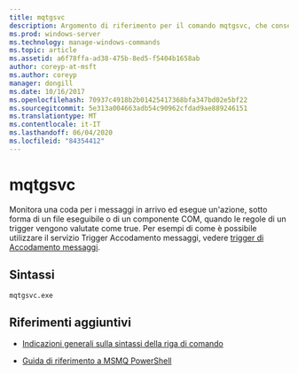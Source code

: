 ```yaml
---
title: mqtgsvc
description: Argomento di riferimento per il comando mqtgsvc, che consente di monitorare una coda per i messaggi in arrivo e di eseguire un'azione, sotto forma di un file eseguibile o di un componente COM, quando le regole di un trigger vengono valutate come true.
ms.prod: windows-server
ms.technology: manage-windows-commands
ms.topic: article
ms.assetid: a6f78ffa-ad38-475b-8ed5-f5404b1658ab
author: coreyp-at-msft
ms.author: coreyp
manager: dongill
ms.date: 10/16/2017
ms.openlocfilehash: 70937c4918b2b01425417368bfa347bd02e5bf22
ms.sourcegitcommit: 5e313a004663adb54c90962cfdad9ae889246151
ms.translationtype: MT
ms.contentlocale: it-IT
ms.lasthandoff: 06/04/2020
ms.locfileid: "84354412"
---
```

# <a name="mqtgsvc"></a>mqtgsvc

Monitora una coda per i messaggi in arrivo ed esegue un'azione, sotto forma di un file eseguibile o di un componente COM, quando le regole di un trigger vengono valutate come true. Per esempi di come è possibile utilizzare il servizio Trigger Accodamento messaggi, vedere [trigger di Accodamento messaggi](https://docs.microsoft.com/previous-versions/windows/desktop/legacy/ms703197(v=vs.85)).

## <a name="syntax"></a>Sintassi

```
mqtgsvc.exe
```

## <a name="additional-references"></a>Riferimenti aggiuntivi

- [Indicazioni generali sulla sintassi della riga di comando](command-line-syntax-key.md)

- [Guida di riferimento a MSMQ PowerShell](https://docs.microsoft.com/powershell/module/msmq/?view=win10-ps)
